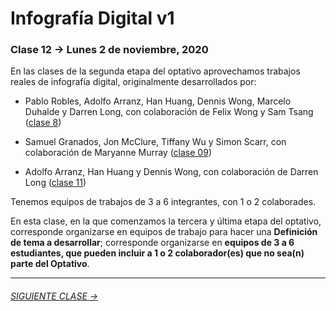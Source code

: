 # Infografía Digital v1

### Clase 12 → Lunes 2 de noviembre, 2020

En las clases de la segunda etapa del optativo aprovechamos trabajos reales de infografía digital, originalmente desarrollados por: 

- Pablo Robles, Adolfo Arranz, Han Huang, Dennis Wong, Marcelo Duhalde y Darren Long, con colaboración de Felix Wong y Sam Tsang ([clase 8](https://github.com/profesorfaco/dno075-2020/tree/gh-pages/clase-08))

- Samuel Granados, Jon McClure, Tiffany Wu y Simon Scarr, con colaboración de Maryanne Murray ([clase 09](https://github.com/profesorfaco/dno075-2020/tree/gh-pages/clase-09))

- Adolfo Arranz, Han Huang y Dennis Wong, con colaboración de Darren Long ([clase 11](https://github.com/profesorfaco/dno075-2020/tree/gh-pages/clase-11))

Tenemos equipos de trabajos de 3 a 6 integrantes, con 1 o 2 colaborades. 

En esta clase, en la que comenzamos la tercera y última etapa del optativo, corresponde organizarse en equipos de trabajo para hacer una **Definición de tema a desarrollar**; corresponde organizarse en **equipos de 3 a 6 estudiantes, que pueden incluir a 1 o 2 colaborador(es) que no sea(n) parte del Optativo**.

- - - - - 

###### [SIGUIENTE CLASE →](https://github.com/profesorfaco/dno075-2020/tree/gh-pages/clase-13)

